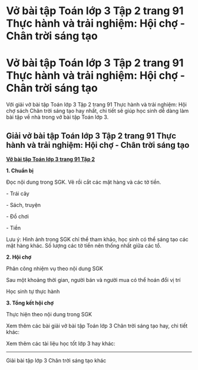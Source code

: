 # Vở bài tập Toán lớp 3 Tập 2 trang 91 Thực hành và trải nghiệm: Hội chợ - Chân trời sáng tạo

# Vở bài tập Toán lớp 3 Tập 2 trang 91 Thực hành và trải nghiệm: Hội chợ - Chân trời sáng tạo

Với giải vở bài tập Toán lớp 3 Tập 2 trang 91 Thực hành và trải nghiệm: Hội chợ sách Chân trời sáng tạo hay nhất, chi tiết sẽ giúp học sinh dễ dàng làm bài tập về nhà trong vở bài tập Toán lớp 3.

## Giải vở bài tập Toán lớp 3 Tập 2 trang 91 Thực hành và trải nghiệm: Hội chợ - Chân trời sáng tạo

[**Vở bài tập Toán lớp 3 trang 91 Tập 2**](https://vietjack.com/vbt-toan-3-ct/vbt-toan-lop-3-trang-91-tap-2.jsp)

**1\. Chuẩn bị**

Đọc nội dung trong SGK. Vẽ rồi cắt các mặt hàng và các tờ tiền.

\- Trái cây

\- Sách, truyện

\- Đồ chơi

\- Tiền

Lưu ý: Hình ảnh trong SGK chỉ thể tham khảo, học sinh có thể sáng tạo các mặt hàng khác. Số lượng các tờ tiền nên thống nhất giữa các tổ.

**2\. Hội chợ**

Phân công nhiệm vụ theo nội dung SGK

Sau một khoảng thời gian, người bán và người mua có thể hoán đổi vị trí

Học sinh tự thực hành

**3\. Tổng kết hội chợ**

Thực hiện theo nội dung trong SGK

Xem thêm các bài giải vở bài tập Toán lớp 3 Chân trời sáng tạo hay, chi tiết khác:

Xem thêm các tài liệu học tốt lớp 3 hay khác:

* * *

Giải bài tập lớp 3 Chân trời sáng tạo khác

